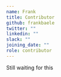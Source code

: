 ```yaml
---
name: Frank
title: Contributor
github: frankbaele
twitter: ""
linkedin: ""
slack: ""
joining_date: ""
role: contributor
---
```


Still waiting for this

